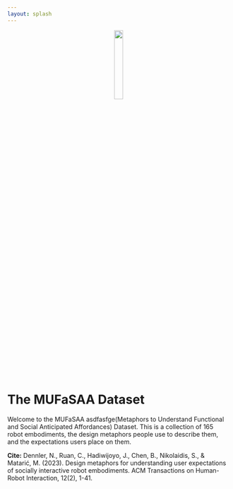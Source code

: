 ```yaml
---
layout: splash
---
```

<div style="text-align:center;"><img src="{{ site.baseurl }}/assets/images/logo.jpg" style="width:20%;"></div>

# The MUFaSAA Dataset
Welcome to the MUFaSAA asdfasfge(Metaphors to Understand Functional and Social Anticipated Affordances) Dataset. This is a collection of 165 robot embodiments, the design metaphors people use to describe them, and the expectations users place on them.

**Cite:** Dennler, N., Ruan, C., Hadiwijoyo, J., Chen, B., Nikolaidis, S., & Matarić, M. (2023). Design metaphors for understanding user expectations of socially interactive robot embodiments. ACM Transactions on Human-Robot Interaction, 12(2), 1-41.
